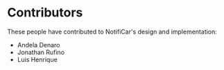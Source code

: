 # Contributors

These people have contributed to NotifiCar's design and implementation:

- Andela Denaro
- Jonathan Rufino
- Luis Henrique
